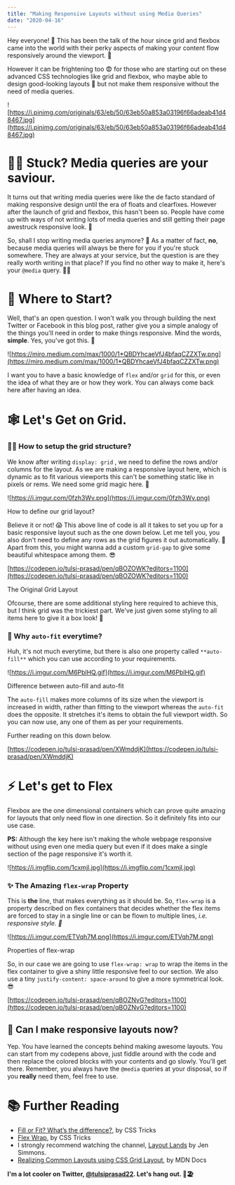```yaml
---
title: "Making Responsive Layouts without using Media Queries"
date: "2020-04-16"
---
```


Hey everyone! 👋 This has been the talk of the hour since grid and flexbox came into the world with their perky aspects of making your content flow responsively around the viewport. 📱

However it can be frightening too 😨 for those who are starting out on these advanced CSS technologies like grid and flexbox, who maybe able to design good-looking layouts 🤩 but not make them responsive without the need of media queries.

![https://i.pinimg.com/originals/63/eb/50/63eb50a853a03196f66adeab41d48467.jpg](https://i.pinimg.com/originals/63/eb/50/63eb50a853a03196f66adeab41d48467.jpg)

# 🤷‍♂️ Stuck? Media queries are your saviour.

It turns out that writing media queries were like the de facto standard of making responsive design until the era of floats and clearfixes. However after the launch of grid and flexbox, this hasn't been so. People have come up with ways of not writing lots of media queries and still getting their page awestruck responsive look. 🤗

So, shall I stop writing media queries anymore? 👀 As a matter of fact, **no**, because media queries will always be there for you if you're stuck somewhere. They are always at your service, but the question is are they really worth writing in that place? If you find no other way to make it, here's your `@media` query. 💁‍♂️

# 🚈 Where to Start?

Well, that's an open question. I won't walk you through building the next Twitter or Facebook in this blog post, rather give you a simple analogy of the things you'll need in order to make things responsive. Mind the words, **simple**. Yes, you've got this. 💪

![https://miro.medium.com/max/1000/1*QBDYhcaeVfJ4bfaqCZZXTw.png](https://miro.medium.com/max/1000/1*QBDYhcaeVfJ4bfaqCZZXTw.png)

I want you to have a basic knowledge of `flex` and/or `grid` for this, or even the idea of what they are or how they work. You can always come back here after having an idea. 

# 🕸 Let's Get on Grid.

### 🧝‍♂️ How to setup the grid structure?

We know after writing `display: grid` , we need to define the rows and/or columns for the layout. As we are making a responsive layout here, which is dynamic as to fit various viewports this can't be something static like in pixels or rems. We need some grid magic here. 💫

![https://i.imgur.com/0fzh3Wv.png](https://i.imgur.com/0fzh3Wv.png)

How to define our grid layout?

Believe it or not! 😱 This above line of code is all it takes to set you up for a basic responsive layout such as the one down below. Let me tell you, you also don't need to define any rows as the grid figures it out automatically. 🤖 Apart from this, you might wanna add a custom `grid-gap` to give some beautiful whitespace among them. 😎

[https://codepen.io/tulsi-prasad/pen/qBOZOWK?editors=1100](https://codepen.io/tulsi-prasad/pen/qBOZOWK?editors=1100)

The Original Grid Layout

Ofcourse, there are some additional styling here required to achieve this, but I think grid was the trickiest part. We've just given some styling to all items here to give it a box look! 🥳

### 🐒 Why `auto-fit` everytime?

Huh, it's not much everytime, but there is also one property called `**auto-fill**` which you can use according to your requirements. 

![https://i.imgur.com/M6PblHQ.gif](https://i.imgur.com/M6PblHQ.gif)

Difference between auto-fill and auto-fit

The `auto-fill` makes more columns of its size when the viewport is increased in width, rather than fitting to the viewport whereas the `auto-fit` does the opposite. It stretches it's items to obtain the full viewport width. So you can now use, any one of them as per your requirements.

Further reading on this down below.

[https://codepen.io/tulsi-prasad/pen/XWmddjK](https://codepen.io/tulsi-prasad/pen/XWmddjK)

# ⚡ Let's get to Flex

Flexbox are the one dimensional containers which can prove quite amazing for layouts that only need flow in one direction. So it definitely fits into our use case. 

**PS:** Although the key here isn't making the whole webpage responsive without using even one media query but even if it does make a single section of the page responsive it's worth it.

![https://i.imgflip.com/1cxmjl.jpg](https://i.imgflip.com/1cxmjl.jpg)

### ✨ The Amazing `flex-wrap` Property

This is **the** line, that makes everything as it should be. So, `flex-wrap` is a property described on flex containers that decides whether the flex items are forced to stay in a single line or can be flown to multiple lines, *i.e. responsive style. 🌠*

![https://i.imgur.com/ETVqh7M.png](https://i.imgur.com/ETVqh7M.png)

Properties of flex-wrap

So, in our case we are going to use `flex-wrap: wrap` to wrap the items in the flex container to give a shiny little responsive feel to our section. We also use a tiny `justify-content: space-around` to give a more symmetrical look. 😎

[https://codepen.io/tulsi-prasad/pen/qBOZNvG?editors=1100](https://codepen.io/tulsi-prasad/pen/qBOZNvG?editors=1100)

## 🌈 Can I make responsive layouts now?

Yep. You have learned the concepts behind making awesome layouts. You can start from my codepens above, just fiddle around with the code and then replace the colored blocks with your contents and go slowly. You'll get there. Remember, you always have the `@media` queries at your disposal, so if you **really** need them, feel free to use.

# 📚 Further Reading

- [Fill or Fit? What’s the difference?](https://css-tricks.com/auto-sizing-columns-css-grid-auto-fill-vs-auto-fit/), by CSS Tricks
- [Flex Wrap](https://css-tricks.com/almanac/properties/f/flex-wrap/), by CSS Tricks
- I strongly recommend watching the channel, [Layout Lands](https://www.youtube.com/channel/UC7TizprGknbDalbHplROtag) by Jen Simmons.
- [Realizing Common Layouts using CSS Grid Layout](https://developer.mozilla.org/en-US/docs/Web/CSS/CSS_Grid_Layout/Realizing_common_layouts_using_CSS_Grid_Layout), by MDN Docs

**I'm a lot cooler on Twitter, [@tulsiprasad22](https://twitter.com/tulsiprasad22). Let's hang out. 🎉🏖**